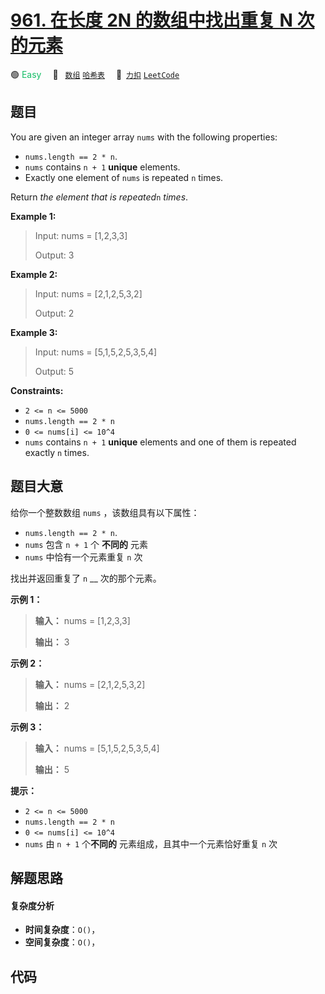 # [961. 在长度 2N 的数组中找出重复 N 次的元素](https://2xiao.github.io/leetcode-js/problem/0961.html)

🟢 <font color=#15bd66>Easy</font>&emsp; 🔖&ensp; [`数组`](/tag/array.md) [`哈希表`](/tag/hash-table.md)&emsp; 🔗&ensp;[`力扣`](https://leetcode.cn/problems/n-repeated-element-in-size-2n-array) [`LeetCode`](https://leetcode.com/problems/n-repeated-element-in-size-2n-array)

## 题目

You are given an integer array `nums` with the following properties:

  * `nums.length == 2 * n`.
  * `nums` contains `n + 1` **unique** elements.
  * Exactly one element of `nums` is repeated `n` times.

Return _the element that is repeated_`n` _times_.



**Example 1:**

> Input: nums = [1,2,3,3]
> 
> Output: 3

**Example 2:**

> Input: nums = [2,1,2,5,3,2]
> 
> Output: 2

**Example 3:**

> Input: nums = [5,1,5,2,5,3,5,4]
> 
> Output: 5

**Constraints:**

  * `2 <= n <= 5000`
  * `nums.length == 2 * n`
  * `0 <= nums[i] <= 10^4`
  * `nums` contains `n + 1` **unique** elements and one of them is repeated exactly `n` times.


## 题目大意

给你一个整数数组 `nums` ，该数组具有以下属性：

  * `nums.length == 2 * n`.
  * `nums` 包含 `n + 1` 个 **不同的** 元素
  * `nums` 中恰有一个元素重复 `n` 次

找出并返回重复了 `n` __ 次的那个元素。



**示例 1：**

> 
> 
> 
> 
> 
> **输入：** nums = [1,2,3,3]
> 
> **输出：** 3
> 
> 

**示例 2：**

> 
> 
> 
> 
> 
> **输入：** nums = [2,1,2,5,3,2]
> 
> **输出：** 2
> 
> 

**示例 3：**

> 
> 
> 
> 
> 
> **输入：** nums = [5,1,5,2,5,3,5,4]
> 
> **输出：** 5
> 
> 



**提示：**

  * `2 <= n <= 5000`
  * `nums.length == 2 * n`
  * `0 <= nums[i] <= 10^4`
  * `nums` 由 `n + 1` 个**不同的** 元素组成，且其中一个元素恰好重复 `n` 次


## 解题思路

#### 复杂度分析

- **时间复杂度**：`O()`，
- **空间复杂度**：`O()`，

## 代码

```javascript

```